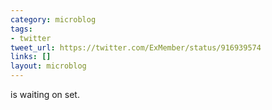 ```yaml
---
category: microblog
tags:
- twitter
tweet_url: https://twitter.com/ExMember/status/916939574
links: []
layout: microblog
---
```

is waiting on set.
